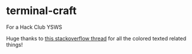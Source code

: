 # terminal-craft

For a Hack Club YSWS

Huge thanks to [this stackoverflow thread](https://stackoverflow.com/questions/4842424/list-of-ansi-color-escape-sequences) for all the colored texted related things!